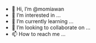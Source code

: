 - 👋 Hi, I’m @momiawan
- 👀 I’m interested in ...
- 🌱 I’m currently learning ...
- 💞️ I’m looking to collaborate on ...
- 📫 How to reach me ...

<!---
momiawan/momiawan is a ✨ special ✨ repository because its `README.md` (this file) appears on your GitHub profile.
You can click the Preview link to take a look at your changes.
--->
